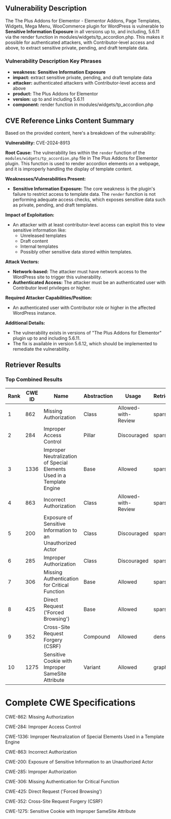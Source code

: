 ## Vulnerability Description
The The Plus Addons for Elementor - Elementor Addons, Page Templates, Widgets, Mega Menu, WooCommerce plugin for WordPress is vulnerable to **Sensitive Information Exposure** in all versions up to, and including, 5.6.11 via the render function in modules/widgets/tp_accordion.php. This makes it possible for authenticated attackers, with Contributor-level access and above, to extract sensitive private, pending, and draft template data.

### Vulnerability Description Key Phrases
- **weakness:** **Sensitive Information Exposure**
- **impact:** extract sensitive private, pending, and draft template data
- **attacker:** authenticated attackers with Contributor-level access and above
- **product:** The Plus Addons for Elementor
- **version:** up to and including 5.6.11
- **component:** render function in modules/widgets/tp_accordion.php

## CVE Reference Links Content Summary
Based on the provided content, here's a breakdown of the vulnerability:

**Vulnerability:** CVE-2024-8913

**Root Cause:**
The vulnerability lies within the `render` function of the `modules/widgets/tp_accordion.php` file in The Plus Addons for Elementor plugin. This function is used to render accordion elements on a webpage, and it is improperly handling the display of template content.

**Weaknesses/Vulnerabilities Present:**
- **Sensitive Information Exposure:** The core weakness is the plugin's failure to restrict access to template data. The `render` function is not performing adequate access checks, which exposes sensitive data such as private, pending, and draft templates.

**Impact of Exploitation:**
- An attacker with at least contributor-level access can exploit this to view sensitive information like:
    - Unreleased templates
    - Draft content
    - Internal templates
    - Possibly other sensitive data stored within templates.

**Attack Vectors:**
- **Network-based:** The attacker must have network access to the WordPress site to trigger this vulnerability.
- **Authenticated Access:** The attacker must be an authenticated user with Contributor level privileges or higher.

**Required Attacker Capabilities/Position:**
- An authenticated user with Contributor role or higher in the affected WordPress instance.

**Additional Details:**
- The vulnerability exists in versions of "The Plus Addons for Elementor" plugin up to and including 5.6.11.
- The fix is available in version 5.6.12, which should be implemented to remediate the vulnerability.

## Retriever Results

### Top Combined Results

| Rank | CWE ID | Name | Abstraction | Usage  | Retrievers | Individual Scores |
|------|--------|------|-------------|-------|------------|-------------------|
| 1 | 862 | Missing Authorization | Class | Allowed-with-Review | sparse | 0.344 |
| 2 | 284 | Improper Access Control | Pillar | Discouraged | sparse | 0.340 |
| 3 | 1336 | Improper Neutralization of Special Elements Used in a Template Engine | Base | Allowed | sparse | 0.336 |
| 4 | 863 | Incorrect Authorization | Class | Allowed-with-Review | sparse | 0.335 |
| 5 | 200 | Exposure of Sensitive Information to an Unauthorized Actor | Class | Discouraged | sparse | 0.328 |
| 6 | 285 | Improper Authorization | Class | Discouraged | sparse | 0.326 |
| 7 | 306 | Missing Authentication for Critical Function | Base | Allowed | sparse | 0.320 |
| 8 | 425 | Direct Request ('Forced Browsing') | Base | Allowed | sparse | 0.310 |
| 9 | 352 | Cross-Site Request Forgery (CSRF) | Compound | Allowed | dense | 0.540 |
| 10 | 1275 | Sensitive Cookie with Improper SameSite Attribute | Variant | Allowed | graph | 0.003 |



# Complete CWE Specifications

CWE-862: Missing Authorization

CWE-284: Improper Access Control

CWE-1336: Improper Neutralization of Special Elements Used in a Template Engine

CWE-863: Incorrect Authorization

CWE-200: Exposure of Sensitive Information to an Unauthorized Actor

CWE-285: Improper Authorization

CWE-306: Missing Authentication for Critical Function

CWE-425: Direct Request ('Forced Browsing')

CWE-352: Cross-Site Request Forgery (CSRF)

CWE-1275: Sensitive Cookie with Improper SameSite Attribute